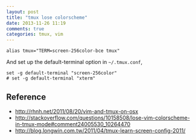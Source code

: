 ```yaml
---
layout: post
title: "tmux lose colorscheme"
date: 2013-11-26 11:19
comments: true
categories: tmux, vim
---
```


```
alias tmux="TERM=screen-256color-bce tmux"
```

And set up the default-terminal option in `~/.tmux.conf`,

```
set -g default-terminal "screen-256color"
# set -g default-terminal "xterm"
```

## Reference

- http://rhnh.net/2011/08/20/vim-and-tmux-on-osx
- http://stackoverflow.com/questions/10158508/lose-vim-colorscheme-in-tmux-mode#comment24005530_10264470
- http://blog.longwin.com.tw/2011/04/tmux-learn-screen-config-2011/
